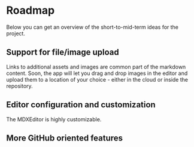 # Roadmap

Below you can get an overview of the short-to-mid-term ideas for the project.

## Support for file/image upload

Links to additional assets and images are common part of the markdown content. Soon, the app will let you drag and drop images in the editor and upload them to a location of your choice - either in the cloud or inside the repository. 

## Editor configuration and customization

The MDXEditor is highly customizable. 
## More GitHub oriented features
